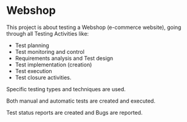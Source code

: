 # Webshop

This project is about testing a Webshop (e-commerce website), going through all Testing Activities like:
- Test planning
- Test monitoring and control
- Requirements analysis and Test design
- Test implementation (creation)
- Test execution
- Test closure activities.

Specific testing types and techniques are used.

Both manual and automatic tests are created and executed.

Test status reports are created and Bugs are reported.
